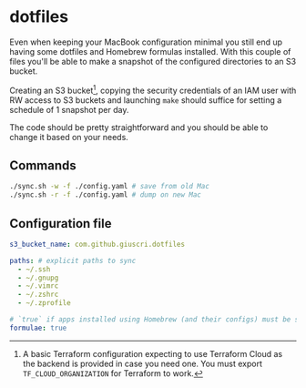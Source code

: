 # dotfiles

Even when keeping your MacBook configuration minimal you still end up having some dotfiles and Homebrew formulas installed. With this couple of files you'll be able to make a snapshot of the configured directories to an S3 bucket.

Creating an S3 bucket[^terraform], copying the security credentials of an IAM user with RW access to S3 buckets and launching `make` should suffice for setting a schedule of 1 snapshot per day.

The code should be pretty straightforward and you should be able to change it based on your needs.

## Commands

```bash
./sync.sh -w -f ./config.yaml # save from old Mac
./sync.sh -r -f ./config.yaml # dump on new Mac
```

## Configuration file

```yaml
s3_bucket_name: com.github.giuscri.dotfiles

paths: # explicit paths to sync
  - ~/.ssh
  - ~/.gnupg
  - ~/.vimrc
  - ~/.zshrc
  - ~/.zprofile

# `true` if apps installed using Homebrew (and their configs) must be synched
formulae: true
```

[^terraform]: A basic Terraform configuration expecting to use Terraform Cloud as the backend is provided in case you need one. You must export `TF_CLOUD_ORGANIZATION` for Terraform to work.
